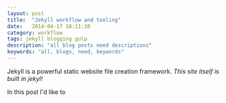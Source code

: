 ```yaml
---
layout: post
title:  "Jekyll workflow and tooling"
date:   2014-04-17 18:11:30
category: workflow
tags: jekyll blogging gulp
description: "all blog posts need descriptions"
keywords: "all, blogs, need, keywords"
---
```

Jekyll is a powerful static website file creation framework.  _This site itself is built in jekyl!_

In this post I'd like to


